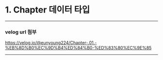 # 1. Chapter 데이터 타입 
---

### velog url 첨부

https://velog.io/@eunyoung224/Chapter-.01.-%EB%8D%B0%EC%9D%B4%ED%84%B0-%ED%83%80%EC%9E%85

---
